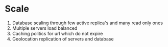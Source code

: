 # Scale

1. Database scaling through few active replica's and many read only ones
2. Multiple servers load balanced
3. Caching politics for url which do not expire
4. Geolocation replication of servers and database